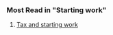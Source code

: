 ###  Most Read in "Starting work"

  1. [ Tax and starting work ](/en/employment/starting-work-and-changing-job/starting-work/tax-and-starting-work/)
